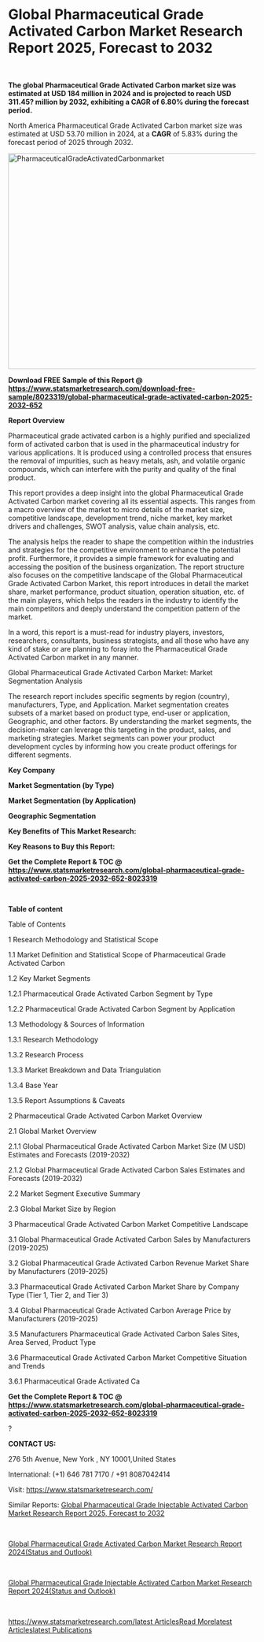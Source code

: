 <h1>Global Pharmaceutical Grade Activated Carbon Market Research Report 2025, Forecast to 2032</h1><br/><p><strong>The global Pharmaceutical Grade Activated Carbon market size was estimated at USD 184 million in 2024 and is projected to reach USD 311.45? million by 2032, exhibiting a <strong>CAGR</strong> of 6.80% during the forecast period.</strong></p>
 
 
 
 <p>North America Pharmaceutical Grade Activated Carbon market size was estimated at USD 53.70 million in 2024, at a <strong>CAGR</strong> of 5.83% during the forecast period of 2025 through 2032.</p>
 
 
 
 <p><img alt="PharmaceuticalGradeActivatedCarbonmarket" src="https://www.grandresearchstore.com/assets/report-images/PharmaceuticalGradeActivatedCarbonmarket.png" style="width: 730px; height: 438px;" /></p>
 
 
 
 <p><strong>Download FREE Sample of this Report @ <a href="https://www.statsmarketresearch.com/download-free-sample/8023319/global-pharmaceutical-grade-activated-carbon-2025-2032-652">https://www.statsmarketresearch.com/download-free-sample/8023319/global-pharmaceutical-grade-activated-carbon-2025-2032-652</a></strong></p>
 
 
 
 <p><strong>Report Overview</strong></p>
 
 
 
 <p>Pharmaceutical grade activated carbon is a highly purified and specialized form of activated carbon that is used in the pharmaceutical industry for various applications. It is produced using a controlled process that ensures the removal of impurities, such as heavy metals, ash, and volatile organic compounds, which can interfere with the purity and quality of the final product.</p>
 
 
 
 <p>This report provides a deep insight into the global Pharmaceutical Grade Activated Carbon market covering all its essential aspects. This ranges from a macro overview of the market to micro details of the market size, competitive landscape, development trend, niche market, key market drivers and challenges, SWOT analysis, value chain analysis, etc.</p>
 
 
 
 <p>The analysis helps the reader to shape the competition within the industries and strategies for the competitive environment to enhance the potential profit. Furthermore, it provides a simple framework for evaluating and accessing the position of the business organization. The report structure also focuses on the competitive landscape of the Global Pharmaceutical Grade Activated Carbon Market, this report introduces in detail the market share, market performance, product situation, operation situation, etc. of the main players, which helps the readers in the industry to identify the main competitors and deeply understand the competition pattern of the market.</p>
 
 
 
 <p>In a word, this report is a must-read for industry players, investors, researchers, consultants, business strategists, and all those who have any kind of stake or are planning to foray into the Pharmaceutical Grade Activated Carbon market in any manner.</p>
 
 
 
 <p>Global Pharmaceutical Grade Activated Carbon Market: Market Segmentation Analysis</p>
 
 
 
 <p>The research report includes specific segments by region (country), manufacturers, Type, and Application. Market segmentation creates subsets of a market based on product type, end-user or application, Geographic, and other factors. By understanding the market segments, the decision-maker can leverage this targeting in the product, sales, and marketing strategies. Market segments can power your product development cycles by informing how you create product offerings for different segments.</p>
 
 
 
 <p><strong>Key Company</strong></p>
 
 
 
 <p><strong>Market Segmentation (by Type)</strong></p>
 
 
 
 <p><strong>Market Segmentation (<strong>by Application</strong>)</strong></p>
 
 
 
 <p><strong>Geographic Segmentation</strong></p>
 
 
 
 <p><strong>Key Benefits of This Market Research:</strong></p>
 
 
 
 <p><strong>Key <strong>Reasons to Buy</strong> this Report:</strong></p>
 
 
 
 <div><b>Get the Complete Report & TOC @ <a href="https://www.statsmarketresearch.com/global-pharmaceutical-grade-activated-carbon-2025-2032-652-8023319">https://www.statsmarketresearch.com/global-pharmaceutical-grade-activated-carbon-2025-2032-652-8023319</a></b></div>
 
 
 
 <p><br />
 
 <b>Table of content</b></p>
 
 
 
 <p>Table of Contents<br />
 
 1 Research Methodology and Statistical Scope<br />
 
 1.1 Market Definition and Statistical Scope of Pharmaceutical Grade Activated Carbon<br />
 
 1.2 Key Market Segments<br />
 
 1.2.1 Pharmaceutical Grade Activated Carbon Segment by Type<br />
 
 1.2.2 Pharmaceutical Grade Activated Carbon Segment by Application<br />
 
 1.3 Methodology & Sources of Information<br />
 
 1.3.1 Research Methodology<br />
 
 1.3.2 Research Process<br />
 
 1.3.3 Market Breakdown and Data Triangulation<br />
 
 1.3.4 Base Year<br />
 
 1.3.5 Report Assumptions & Caveats<br />
 
 2 Pharmaceutical Grade Activated Carbon Market Overview<br />
 
 2.1 Global Market Overview<br />
 
 2.1.1 Global Pharmaceutical Grade Activated Carbon Market Size (M USD) Estimates and Forecasts (2019-2032)<br />
 
 2.1.2 Global Pharmaceutical Grade Activated Carbon Sales Estimates and Forecasts (2019-2032)<br />
 
 2.2 Market Segment Executive Summary<br />
 
 2.3 Global Market Size by Region<br />
 
 3 Pharmaceutical Grade Activated Carbon Market Competitive Landscape<br />
 
 3.1 Global Pharmaceutical Grade Activated Carbon Sales by Manufacturers (2019-2025)<br />
 
 3.2 Global Pharmaceutical Grade Activated Carbon Revenue Market Share by Manufacturers (2019-2025)<br />
 
 3.3 Pharmaceutical Grade Activated Carbon Market Share by Company Type (Tier 1, Tier 2, and Tier 3)<br />
 
 3.4 Global Pharmaceutical Grade Activated Carbon Average Price by Manufacturers (2019-2025)<br />
 
 3.5 Manufacturers Pharmaceutical Grade Activated Carbon Sales Sites, Area Served, Product Type<br />
 
 3.6 Pharmaceutical Grade Activated Carbon Market Competitive Situation and Trends<br />
 
 3.6.1 Pharmaceutical Grade Activated Ca</p>
 
 
 
 <div><b>Get the Complete Report & TOC @ <a href="https://www.statsmarketresearch.com/global-pharmaceutical-grade-activated-carbon-2025-2032-652-8023319">https://www.statsmarketresearch.com/global-pharmaceutical-grade-activated-carbon-2025-2032-652-8023319</a></b></div>
 
 
 
 <p>? </p>
 
 
 
 <p><b>CONTACT US:</b><br />
 
 276 5th Avenue, New York , NY 10001,United States<br />
 
 International: (+1) 646 781 7170 / +91 8087042414<br />
 
 Visit: <a href="https://www.statsmarketresearch.com/">https://www.statsmarketresearch.com/</a><br />
 
 Similar Reports: <a href="https://www.statsmarketresearch.com/global-pharmaceutical-grade-activated-carbon-2025-2032-652-8023319">Global Pharmaceutical Grade Injectable Activated Carbon Market Research Report 2025, Forecast to 2032</a><br />
 
 <br />
 
 <a href="https://www.statsmarketresearch.com/global-pharmaceutical-grade-activated-carbon-2025-2032-652-8023319">Global Pharmaceutical Grade Activated Carbon Market Research Report 2024(Status and Outlook)</a><br />
 
 <br />
 
 <a href="https://www.statsmarketresearch.com/global-pharmaceutical-grade-activated-carbon-2025-2032-652-8023319">Global Pharmaceutical Grade Injectable Activated Carbon Market Research Report 2024(Status and Outlook)</a><br />
 
 <br />
 
 <a href="https://gyeongbokgung.com">https://www.statsmarketresearch.com/</a><a href="https://hallyeomaritime.com">latest Articles</a><a href="https://jingwansa.com">Read More</a><a href="https://nguoiviet.jp/">latest Articles</a><a href="https://www.intelmarketresearch.com/">latest Publications</a></p>